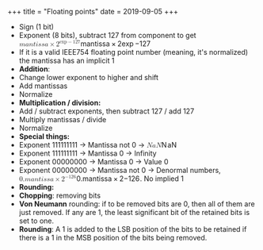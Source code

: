 +++
title = "Floating points"
date = 2019-09-05
+++
<ul><li><span style="background-color: transparent;">Sign (1 bit)</span></li><li><span style="background-color: transparent;">Exponent (8 bits), subtract 127 from component to get </span><span> <span class="ql-formula" data-value="mantissa\times2^{\exp-127}">﻿<span contenteditable="false"><span class="katex"><span class="katex-mathml"><math><semantics><mrow><mi>m</mi><mi>a</mi><mi>n</mi><mi>t</mi><mi>i</mi><mi>s</mi><mi>s</mi><mi>a</mi><mo>×</mo><msup><mn>2</mn><mrow><mi>exp</mi><mo>⁡</mo><mo>−</mo><mn>127</mn></mrow></msup></mrow><annotation encoding="application/x-tex">mantissa\times2^{\exp-127}</annotation></semantics></math></span><span class="katex-html" aria-hidden="true"><span class="base"><span class="strut" style="height: 0.74285em; vertical-align: -0.08333em;"></span><span class="mord mathdefault">m</span><span class="mord mathdefault">a</span><span class="mord mathdefault">n</span><span class="mord mathdefault">t</span><span class="mord mathdefault">i</span><span class="mord mathdefault">s</span><span class="mord mathdefault">s</span><span class="mord mathdefault">a</span><span class="mspace" style="margin-right: 0.2222222222222222em;"></span><span class="mbin">×</span><span class="mspace" style="margin-right: 0.2222222222222222em;"></span></span><span class="base"><span class="strut" style="height: 0.8141079999999999em; vertical-align: 0em;"></span><span class="mord"><span class="mord">2</span><span class="msupsub"><span class="vlist-t"><span class="vlist-r"><span class="vlist" style="height: 0.8141079999999999em;"><span class="" style="top: -3.063em; margin-right: 0.05em;"><span class="pstrut" style="height: 2.7em;"></span><span class="sizing reset-size6 size3 mtight"><span class="mord mtight"><span class="mop mtight">exp</span><span class="mspace mtight" style="margin-right: 0.19516666666666668em;"></span><span class="mord mtight">−</span><span class="mord mtight">1</span><span class="mord mtight">2</span><span class="mord mtight">7</span></span></span></span></span></span></span></span></span></span></span></span></span>﻿</span> </span></li><li><span style="background-color: transparent;">If it is a valid IEEE754 floating point number (meaning, it's normalized) the mantissa has an implicit 1</span></li><li><strong style="background-color: transparent;">Addition</strong><span style="background-color: transparent;">: </span></li><li class="ql-indent-1"><span style="background-color: transparent;">Change lower exponent to higher and shift</span></li><li class="ql-indent-1"><span style="background-color: transparent;">Add mantissas</span></li><li class="ql-indent-1"><span style="background-color: transparent;">Normalize</span></li><li><strong style="background-color: transparent;">Multiplication / division: </strong></li><li class="ql-indent-1"><span style="background-color: transparent;">Add / subtract exponents, then subtract 127 / add 127</span></li><li class="ql-indent-1"><span style="background-color: transparent;">Multiply mantissas / divide</span></li><li class="ql-indent-1"><span style="background-color: transparent;">Normalize</span></li><li><strong style="background-color: transparent;">Special things:</strong></li><li class="ql-indent-1"><span style="background-color: transparent;">Exponent 111111111 → Mantissa not 0 → </span><span><span class="ql-formula" data-value="NaN">﻿<span contenteditable="false"><span class="katex"><span class="katex-mathml"><math><semantics><mrow><mi>N</mi><mi>a</mi><mi>N</mi></mrow><annotation encoding="application/x-tex">NaN</annotation></semantics></math></span><span class="katex-html" aria-hidden="true"><span class="base"><span class="strut" style="height: 0.68333em; vertical-align: 0em;"></span><span style="margin-right: 0.10903em;" class="mord mathdefault">N</span><span class="mord mathdefault">a</span><span style="margin-right: 0.10903em;" class="mord mathdefault">N</span></span></span></span></span>﻿</span> </span></li><li class="ql-indent-1"><span style="background-color: transparent;">Exponent 111111111 → Mantissa 0 → Infinity</span></li><li class="ql-indent-1"><span style="background-color: transparent;">Exponent 00000000 → Mantissa 0 → Value 0</span></li><li class="ql-indent-1"><span style="background-color: transparent;">Exponent 00000000 → Mantissa not 0 → Denormal numbers, <span class="ql-formula" data-value="0.mantissa\times2^{-126}">﻿<span contenteditable="false"><span class="katex"><span class="katex-mathml"><math><semantics><mrow><mn>0.</mn><mi>m</mi><mi>a</mi><mi>n</mi><mi>t</mi><mi>i</mi><mi>s</mi><mi>s</mi><mi>a</mi><mo>×</mo><msup><mn>2</mn><mrow><mo>−</mo><mn>126</mn></mrow></msup></mrow><annotation encoding="application/x-tex">0.mantissa\times2^{-126}</annotation></semantics></math></span><span class="katex-html" aria-hidden="true"><span class="base"><span class="strut" style="height: 0.74285em; vertical-align: -0.08333em;"></span><span class="mord">0</span><span class="mord">.</span><span class="mord mathdefault">m</span><span class="mord mathdefault">a</span><span class="mord mathdefault">n</span><span class="mord mathdefault">t</span><span class="mord mathdefault">i</span><span class="mord mathdefault">s</span><span class="mord mathdefault">s</span><span class="mord mathdefault">a</span><span class="mspace" style="margin-right: 0.2222222222222222em;"></span><span class="mbin">×</span><span class="mspace" style="margin-right: 0.2222222222222222em;"></span></span><span class="base"><span class="strut" style="height: 0.8141079999999999em; vertical-align: 0em;"></span><span class="mord"><span class="mord">2</span><span class="msupsub"><span class="vlist-t"><span class="vlist-r"><span class="vlist" style="height: 0.8141079999999999em;"><span class="" style="top: -3.063em; margin-right: 0.05em;"><span class="pstrut" style="height: 2.7em;"></span><span class="sizing reset-size6 size3 mtight"><span class="mord mtight"><span class="mord mtight">−</span><span class="mord mtight">1</span><span class="mord mtight">2</span><span class="mord mtight">6</span></span></span></span></span></span></span></span></span></span></span></span></span>﻿</span>. No implied 1</span></li><li><strong style="background-color: transparent;">Rounding:</strong></li><li class="ql-indent-1"><strong style="background-color: transparent;">Chopping</strong><span style="background-color: transparent;">: removing bits</span></li><li class="ql-indent-1"><strong style="background-color: transparent;">Von Neumann</strong><span style="background-color: transparent;"> rounding: if to be removed bits are 0, then all of them are just removed. If any are 1, the least significant bit of the retained bits is set to one.</span></li><li class="ql-indent-1"><strong style="background-color: transparent;">Rounding</strong><span style="background-color: transparent;">: A 1 is added to the LSB position of the bits to be retained if there is a 1 in the MSB position of the bits being removed.</span></li></ul><p><br></p><p><br></p>